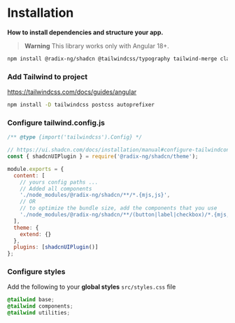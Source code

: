 # Installation

**How to install dependencies and structure your app.**

> **Warning**
> This library works only with Angular 18+.

```bash
npm install @radix-ng/shadcn @tailwindcss/typography tailwind-merge class-variance-authority clsx
```

### Add Tailwind to project

https://tailwindcss.com/docs/guides/angular

```bash
npm install -D tailwindcss postcss autoprefixer
```

### Configure tailwind.config.js

```js
/** @type {import('tailwindcss').Config} */

// https://ui.shadcn.com/docs/installation/manual#configure-tailwindconfigjs
const { shadcnUIPlugin } = require('@radix-ng/shadcn/theme');

module.exports = {
  content: [
    // yours config paths ...
    // Added all components
    './node_modules/@radix-ng/shadcn/**/*.{mjs,js}',
    // OR
    // to optimize the bundle size, add the components that you use
    './node_modules/@radix-ng/shadcn/**/(button|label|checkbox)/*.{mjs,js}'
  ],
  theme: {
    extend: {}
  },
  plugins: [shadcnUIPlugin()]
};
```

### Configure styles

Add the following to your **global styles** `src/styles.css` file

```css
@tailwind base;
@tailwind components;
@tailwind utilities;
```
